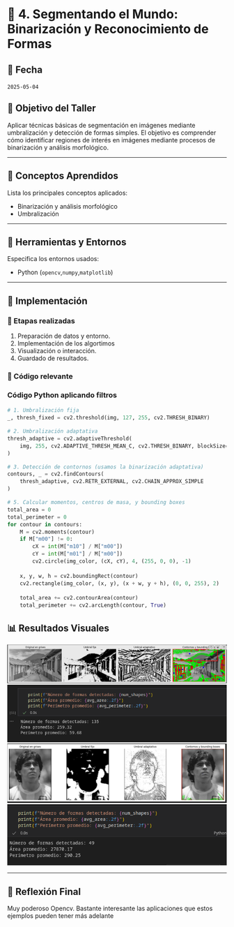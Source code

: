 # 🧪 4. Segmentando el Mundo: Binarización y Reconocimiento de Formas

## 📅 Fecha
`2025-05-04` 


## 🎯 Objetivo del Taller

Aplicar técnicas básicas de segmentación en imágenes mediante umbralización y detección de formas simples. El objetivo es comprender cómo identificar regiones de interés en imágenes mediante procesos de binarización y análisis morfológico.

---

## 🧠 Conceptos Aprendidos

Lista los principales conceptos aplicados:

- Binarización y análisis morfológico
- Umbralización

---

## 🔧 Herramientas y Entornos

Especifica los entornos usados:

- Python (`opencv`,`numpy`,`matplotlib`)

---

## 🧪 Implementación

### 🔹 Etapas realizadas
1. Preparación de datos y entorno.
2. Implementación de los algortimos
3. Visualización o interacción.
4. Guardado de resultados.

### 🔹 Código relevante

### Código Python aplicando filtros
```python
# 1. Umbralización fija
_, thresh_fixed = cv2.threshold(img, 127, 255, cv2.THRESH_BINARY)
```

```python
# 2. Umbralización adaptativa
thresh_adaptive = cv2.adaptiveThreshold(
    img, 255, cv2.ADAPTIVE_THRESH_MEAN_C, cv2.THRESH_BINARY, blockSize=11, C=2
)
```


```python
# 3. Detección de contornos (usamos la binarización adaptativa)
contours, _ = cv2.findContours(
    thresh_adaptive, cv2.RETR_EXTERNAL, cv2.CHAIN_APPROX_SIMPLE
)
```
```python
# 5. Calcular momentos, centros de masa, y bounding boxes
total_area = 0
total_perimeter = 0
for contour in contours:
    M = cv2.moments(contour)
    if M["m00"] != 0:
        cX = int(M["m10"] / M["m00"])
        cY = int(M["m01"] / M["m00"])
        cv2.circle(img_color, (cX, cY), 4, (255, 0, 0), -1)

    x, y, w, h = cv2.boundingRect(contour)
    cv2.rectangle(img_color, (x, y), (x + w, y + h), (0, 0, 255), 2)

    total_area += cv2.contourArea(contour)
    total_perimeter += cv2.arcLength(contour, True)
```

## 📊 Resultados Visuales

![Resultados segmentacion formas](resultados/segmentacion_formas.png)
![Resultados segmentacion formas](resultados/resultados.png)
![Resultados segmentacion formas 2](resultados/segmentacion_formas_2.png)
![Resultados segmentacion formas](resultados/resultados_2.png)


---

## 💬 Reflexión Final

Muy poderoso Opencv. Bastante interesante las aplicaciones que estos ejemplos pueden tener más adelante